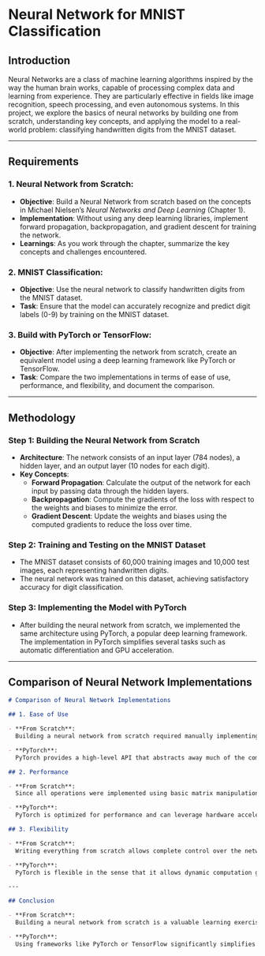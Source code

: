 # Neural Network for MNIST Classification

## Introduction

Neural Networks are a class of machine learning algorithms inspired by the way the human brain works, capable of processing complex data and learning from experience. They are particularly effective in fields like image recognition, speech processing, and even autonomous systems. In this project, we explore the basics of neural networks by building one from scratch, understanding key concepts, and applying the model to a real-world problem: classifying handwritten digits from the MNIST dataset.

---

## Requirements

### 1. Neural Network from Scratch:
- **Objective**: Build a Neural Network from scratch based on the concepts in Michael Nielsen’s *Neural Networks and Deep Learning* (Chapter 1).
- **Implementation**: Without using any deep learning libraries, implement forward propagation, backpropagation, and gradient descent for training the network.
- **Learnings**: As you work through the chapter, summarize the key concepts and challenges encountered.

### 2. MNIST Classification:
- **Objective**: Use the neural network to classify handwritten digits from the MNIST dataset.
- **Task**: Ensure that the model can accurately recognize and predict digit labels (0-9) by training on the MNIST dataset.

### 3. Build with PyTorch or TensorFlow:
- **Objective**: After implementing the network from scratch, create an equivalent model using a deep learning framework like PyTorch or TensorFlow.
- **Task**: Compare the two implementations in terms of ease of use, performance, and flexibility, and document the comparison.

---

## Methodology

### Step 1: Building the Neural Network from Scratch
- **Architecture**: The network consists of an input layer (784 nodes), a hidden layer, and an output layer (10 nodes for each digit).
- **Key Concepts**:
  - **Forward Propagation**: Calculate the output of the network for each input by passing data through the hidden layers.
  - **Backpropagation**: Compute the gradients of the loss with respect to the weights and biases to minimize the error.
  - **Gradient Descent**: Update the weights and biases using the computed gradients to reduce the loss over time.

### Step 2: Training and Testing on the MNIST Dataset
- The MNIST dataset consists of 60,000 training images and 10,000 test images, each representing handwritten digits.
- The neural network was trained on this dataset, achieving satisfactory accuracy for digit classification.

### Step 3: Implementing the Model with PyTorch
- After building the neural network from scratch, we implemented the same architecture using PyTorch, a popular deep learning framework. The implementation in PyTorch simplifies several tasks such as automatic differentiation and GPU acceleration.

---

## Comparison of Neural Network Implementations

```markdown
# Comparison of Neural Network Implementations

## 1. Ease of Use

- **From Scratch**:  
  Building a neural network from scratch required manually implementing forward propagation, backpropagation, gradient calculations, and weight updates. While this gave a deep understanding of how neural networks work, it was labor-intensive.

- **PyTorch**:  
  PyTorch provides a high-level API that abstracts away much of the complexity involved in neural network training. The framework automates the computation of gradients, optimizes weight updates, and provides utilities for dataset loading and transformation.

## 2. Performance

- **From Scratch**:  
  Since all operations were implemented using basic matrix manipulations (with NumPy), the performance could be slower, especially for larger datasets or more complex networks.

- **PyTorch**:  
  PyTorch is optimized for performance and can leverage hardware acceleration (like GPUs) to speed up training. Additionally, it offers pre-implemented layers, loss functions, and optimization techniques, making it faster to train models.

## 3. Flexibility

- **From Scratch**:  
  Writing everything from scratch allows complete control over the network’s internals. It’s highly flexible but more error-prone and time-consuming.

- **PyTorch**:  
  PyTorch is flexible in the sense that it allows dynamic computation graphs (eager execution), which means you can modify the network on the fly. While the underlying operations are abstracted, you still retain significant control over the network architecture and behavior.

---

## Conclusion

- **From Scratch**:  
  Building a neural network from scratch is a valuable learning exercise for understanding the inner workings of neural networks.

- **PyTorch**:  
  Using frameworks like PyTorch or TensorFlow significantly simplifies the process and is more practical for real-world applications due to better performance, ease of use, and flexibility.
